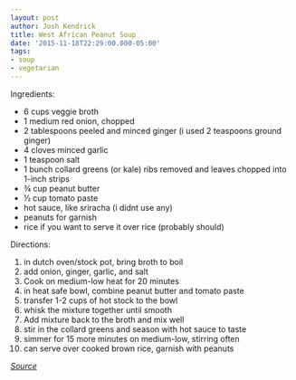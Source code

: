 ```yaml
---
layout: post
author: Josh Kendrick
title: West African Peanut Soup
date: '2015-11-18T22:29:00.000-05:00'
tags:
- soup
- vegetarian
---
```


Ingredients:
* 6 cups veggie broth
* 1 medium red onion, chopped
* 2 tablespoons peeled and minced ginger (i used 2 teaspoons ground ginger)
* 4 cloves minced garlic
* 1 teaspoon salt
* 1 bunch collard greens (or kale) ribs removed and leaves chopped into 1-inch strips
* ¾ cup peanut butter
* ½ cup tomato paste
* hot sauce, like sriracha (i didnt use any)
* peanuts for garnish
* rice if you want to serve it over rice (probably should)

Directions:
1. in dutch oven/stock pot, bring broth to boil
2. add onion, ginger, garlic, and salt
3. Cook on medium-low heat for 20 minutes
4. in heat safe bowl, combine peanut butter and tomato paste
5. transfer 1-2 cups of hot stock to the bowl
6. whisk the mixture together until smooth
7. Add mixture back to the broth and mix well
8. stir in the collard greens and season with hot sauce to taste
9. simmer for 15 more minutes on medium-low, stirring often
10. can serve over cooked brown rice, garnish with peanuts

*[Source](http://cookieandkate.com/2013/west-african-peanut-soup/)*